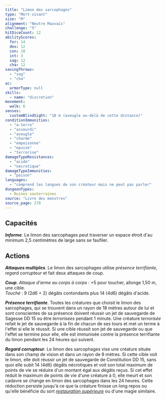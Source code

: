 ```yaml
---
title: "Limon des sarcophages"
type: "Mort-vivant"
size: "M"
alignment: "Neutre Mauvais"
challenge: "5"
hitDiceCount: 12
abilityScores:
  for: 14
  dex: 12
  con: 18
  int: 3
  sag: 12
  cha: 12
savingThrows:
  - "sag"
  - "cha"
ac:
  armorType: null
skills:
  - name: "discretion"
movement:
  walk: 6
senses:
  customBlindSight: "18 m (aveugle au-delà de cette distance)"
conditionImmunities:
  - "a-terre"
  - "assourdi"
  - "aveugle"
  - "charme"
  - "empoisonne"
  - "epuise"
  - "terrorise"
damageTypeResistances:
  - "acide"
  - "necrotique"
damageTypeImmunities:
  - "poison"
languages:
  - "comprend les langues de son créateur mais ne peut pas parler"
dungeonTypes:
  - Ruines souterraines
source: "Livre des monstres"
source_page: 270
---
```

## Capacités
_**Informe**_. Le limon des sarcophages peut traverser un espace étroit d'au minimum 2,5 centimètres de large sans se faufiler.

## Actions
_**Attaques multiples**_. Le limon des sarcophages utilise _présence terrifiante_, _regard corrupteur_ et fait deux attaques de _coup_.

_**Coup**_. _Attaque d'arme au corps à corps_ : +5 pour toucher, allonge 1,50 m, une cible.  
_Touché_ : 9 (2d6 + 2) dégâts contondants plus 14 (4d6) dégâts d'acide.

_**Présence terrifiante**_. Toutes les créatures que choisit le limon des sarcophages, qui se trouvent dans un rayon de 18 mètres autour de lui et sont conscientes de sa présence doivent réussir un jet de sauvegarde de Sagesse DD 15 ou être _terrorisées_ pendant 1 minute. Une créature _terrorisée_ refait le jet de sauvegarde à la fin de chacun de ses tours et met un terme à l'effet si elle le réussit. Si une cible réussit son jet de sauvegarde ou que l'effet se termine pour elle, elle est immunisée contre la présence terrifiante du limon pendant les 24 heures qui suivent.

_**Regard corrupteur**_. Le limon des sarcophages vise une créature située dans son champ de vision et dans un rayon de 9 mètres. Si cette cible voit le limon, elle doit réussir un jet de sauvegarde de Constitution DD 15, sans quoi elle subit 14 (4d6) dégâts nécrotiques et voit son total maximum de points de vie se réduire d'un montant égal aux dégâts reçus. Si cet effet réduit le maximum de points de vie d'une créature à 0, elle meurt et son cadavre se change en limon des sarcophages dans les 24 heures. Cette réduction persiste jusqu'à ce que la créature finisse un long repos ou qu'elle bénéficie du sort [_restauration supérieure_](/grimoire/restauration-superieure) ou d'une magie similaire.
